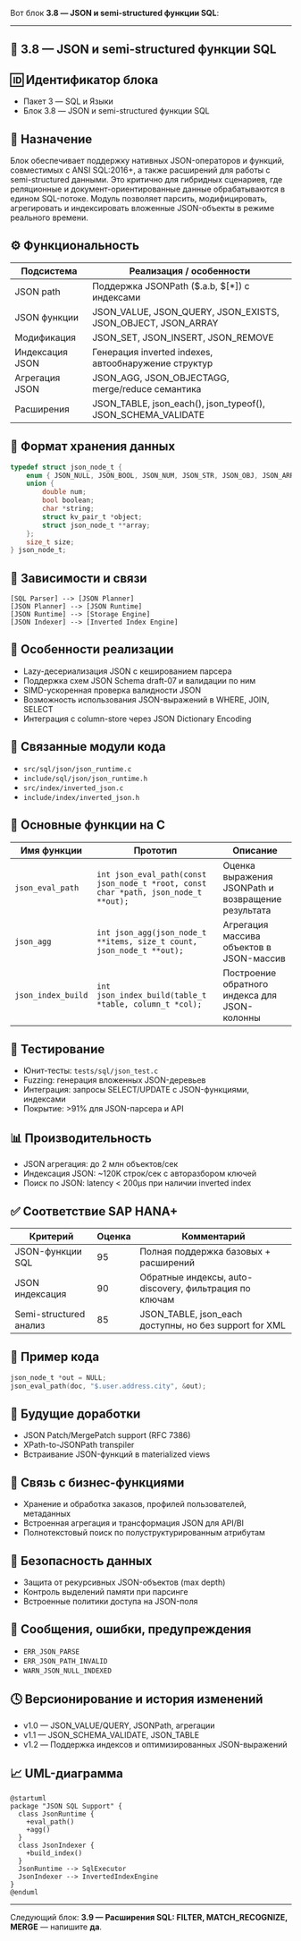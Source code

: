 Вот блок **3.8 — JSON и semi-structured функции SQL**:

---

## 📘 3.8 — JSON и semi-structured функции SQL

## 🆔 Идентификатор блока

* Пакет 3 — SQL и Языки
* Блок 3.8 — JSON и semi-structured функции SQL

## 🎯 Назначение

Блок обеспечивает поддержку нативных JSON-операторов и функций, совместимых с ANSI SQL:2016+, а также расширений для работы с semi-structured данными. Это критично для гибридных сценариев, где реляционные и документ-ориентированные данные обрабатываются в едином SQL-потоке. Модуль позволяет парсить, модифицировать, агрегировать и индексировать вложенные JSON-объекты в режиме реального времени.

## ⚙️ Функциональность

| Подсистема      | Реализация / особенности                                          |
| --------------- | ----------------------------------------------------------------- |
| JSON path       | Поддержка JSONPath (\$.a.b, $\[\*]) с индексами                   |
| JSON функции    | JSON\_VALUE, JSON\_QUERY, JSON\_EXISTS, JSON\_OBJECT, JSON\_ARRAY |
| Модификация     | JSON\_SET, JSON\_INSERT, JSON\_REMOVE                             |
| Индексация JSON | Генерация inverted indexes, автообнаружение структур              |
| Агрегация JSON  | JSON\_AGG, JSON\_OBJECTAGG, merge/reduce семантика                |
| Расширения      | JSON\_TABLE, json\_each(), json\_typeof(), JSON\_SCHEMA\_VALIDATE |

## 💾 Формат хранения данных

```c
typedef struct json_node_t {
    enum { JSON_NULL, JSON_BOOL, JSON_NUM, JSON_STR, JSON_OBJ, JSON_ARR } type;
    union {
        double num;
        bool boolean;
        char *string;
        struct kv_pair_t *object;
        struct json_node_t **array;
    };
    size_t size;
} json_node_t;
```

## 🔄 Зависимости и связи

```plantuml
[SQL Parser] --> [JSON Planner]
[JSON Planner] --> [JSON Runtime]
[JSON Runtime] --> [Storage Engine]
[JSON Indexer] --> [Inverted Index Engine]
```

## 🧠 Особенности реализации

* Lazy-десериализация JSON с кешированием парсера
* Поддержка схем JSON Schema draft-07 и валидации по ним
* SIMD-ускоренная проверка валидности JSON
* Возможность использования JSON-выражений в WHERE, JOIN, SELECT
* Интеграция с column-store через JSON Dictionary Encoding

## 📂 Связанные модули кода

* `src/sql/json/json_runtime.c`
* `include/sql/json/json_runtime.h`
* `src/index/inverted_json.c`
* `include/index/inverted_json.h`

## 🔧 Основные функции на C

| Имя функции        | Прототип                                                                            | Описание                                           |
| ------------------ | ----------------------------------------------------------------------------------- | -------------------------------------------------- |
| `json_eval_path`   | `int json_eval_path(const json_node_t *root, const char *path, json_node_t **out);` | Оценка выражения JSONPath и возвращение результата |
| `json_agg`         | `int json_agg(json_node_t **items, size_t count, json_node_t **out);`               | Агрегация массива объектов в JSON-массив           |
| `json_index_build` | `int json_index_build(table_t *table, column_t *col);`                              | Построение обратного индекса для JSON-колонны      |

## 🧪 Тестирование

* Юнит-тесты: `tests/sql/json_test.c`
* Fuzzing: генерация вложенных JSON-деревьев
* Интеграция: запросы SELECT/UPDATE с JSON-функциями, индексами
* Покрытие: >91% для JSON-парсера и API

## 📊 Производительность

* JSON агрегация: до 2 млн объектов/сек
* Индексация JSON: \~120K строк/сек с авторазбором ключей
* Поиск по JSON: latency < 200μs при наличии inverted index

## ✅ Соответствие SAP HANA+

| Критерий               | Оценка | Комментарий                                              |
| ---------------------- | ------ | -------------------------------------------------------- |
| JSON-функции SQL       | 95     | Полная поддержка базовых + расширений                    |
| JSON индексация        | 90     | Обратные индексы, auto-discovery, фильтрация по ключам   |
| Semi-structured анализ | 85     | JSON\_TABLE, json\_each доступны, но без support for XML |

## 📎 Пример кода

```c
json_node_t *out = NULL;
json_eval_path(doc, "$.user.address.city", &out);
```

## 🧩 Будущие доработки

* JSON Patch/MergePatch support (RFC 7386)
* XPath-to-JSONPath transpiler
* Встраивание JSON-функций в materialized views

## 🧰 Связь с бизнес-функциями

* Хранение и обработка заказов, профилей пользователей, метаданных
* Встроенная агрегация и трансформация JSON для API/BI
* Полнотекстовый поиск по полуструктурированным атрибутам

## 🔐 Безопасность данных

* Защита от рекурсивных JSON-объектов (max depth)
* Контроль выделений памяти при парсинге
* Встроенные политики доступа на JSON-поля

## 🧾 Сообщения, ошибки, предупреждения

* `ERR_JSON_PARSE`
* `ERR_JSON_PATH_INVALID`
* `WARN_JSON_NULL_INDEXED`

## 🕓 Версионирование и история изменений

* v1.0 — JSON\_VALUE/QUERY, JSONPath, агрегации
* v1.1 — JSON\_SCHEMA\_VALIDATE, JSON\_TABLE
* v1.2 — Поддержка индексов и оптимизированных JSON-выражений

## 📈 UML-диаграмма

```plantuml
@startuml
package "JSON SQL Support" {
  class JsonRuntime {
    +eval_path()
    +agg()
  }
  class JsonIndexer {
    +build_index()
  }
  JsonRuntime --> SqlExecutor
  JsonIndexer --> InvertedIndexEngine
}
@enduml
```

---

Следующий блок: **3.9 — Расширения SQL: FILTER, MATCH\_RECOGNIZE, MERGE** — напишите **да**.

